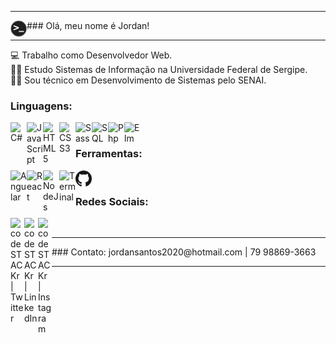 <hr>
### Olá, meu nome é Jordan! <img align="left" alt="Terminal" width="26px" src="https://raw.githubusercontent.com/github/explore/80688e429a7d4ef2fca1e82350fe8e3517d3494d/topics/terminal/terminal.png" />
<hr>

💻 Trabalho como Desenvolvedor Web.
<br />
👨‍🎓 Estudo Sistemas de Informação na Universidade Federal de Sergipe. 
<br />
👨‍🎓 Sou técnico em Desenvolvimento de Sistemas pelo SENAI.
<br />

### Linguagens:

<img align="left" alt="C#" width="26px" src="https://raw.githubusercontent.com/leopiccionia/programmicons/c859435eb1ffc200cecbfa0b27cda1e42479f64c/src/csharp.svg" />
<img align="left" alt="JavaScript" width="26px" src="https://raw.githubusercontent.com/leopiccionia/programmicons/c859435eb1ffc200cecbfa0b27cda1e42479f64c/src/javascript.svg" />
<img align="left" alt="HTML5" width="26px" src="https://raw.githubusercontent.com/leopiccionia/programmicons/c859435eb1ffc200cecbfa0b27cda1e42479f64c/src/html5.svg" />
<img align="left" alt="CSS3" width="26px" src="https://raw.githubusercontent.com/leopiccionia/programmicons/c859435eb1ffc200cecbfa0b27cda1e42479f64c/src/css3.svg" />
<img align="left" alt="Sass" width="26px" src="https://raw.githubusercontent.com/leopiccionia/programmicons/c859435eb1ffc200cecbfa0b27cda1e42479f64c/src/sass.svg" />
<img align="left" alt="SQL" width="26px" src="https://raw.githubusercontent.com/leopiccionia/programmicons/c859435eb1ffc200cecbfa0b27cda1e42479f64c/src/mysql.svg" />
<img align="left" alt="Php" width="26px" src="https://raw.githubusercontent.com/leopiccionia/programmicons/c859435eb1ffc200cecbfa0b27cda1e42479f64c/src/php.svg" />
<img align="left" alt="Elm" width="26px" src="https://raw.githubusercontent.com/leopiccionia/programmicons/c859435eb1ffc200cecbfa0b27cda1e42479f64c/src/elm.svg" />
<br />

### Ferramentas: 
<img align="left" alt="Angular" width="26px" src="https://raw.githubusercontent.com/leopiccionia/programmicons/c859435eb1ffc200cecbfa0b27cda1e42479f64c/src/angular.svg" />
<img align="left" alt="React" width="26px" src="https://raw.githubusercontent.com/leopiccionia/programmicons/c859435eb1ffc200cecbfa0b27cda1e42479f64c/src/reactjs.svg" />
<img align="left" alt="NodeJs" width="26px" src="https://raw.githubusercontent.com/leopiccionia/programmicons/c859435eb1ffc200cecbfa0b27cda1e42479f64c/src/nodejs.svg" />
<img align="left" alt="Terminal" width="26px" src="https://raw.githubusercontent.com/leopiccionia/programmicons/c859435eb1ffc200cecbfa0b27cda1e42479f64c/src/dotnet.svg" />
<img align="left" alt="GitHub" width="26px" src="https://raw.githubusercontent.com/github/explore/78df643247d429f6cc873026c0622819ad797942/topics/github/github.png" />
<br />

### Redes Sociais:

<a href="https://twitter.com/knownaszolda"> <img align="left" alt="codeSTACKr | Twitter" width="22px" src="https://cdn.jsdelivr.net/npm/simple-icons@v3/icons/twitter.svg" /></a>
<a href="https://www.linkedin.com/in/knownaszolda"><img align="left" alt="codeSTACKr | LinkedIn" width="22px" src="https://cdn.jsdelivr.net/npm/simple-icons@v3/icons/linkedin.svg" /></a>
<a href="https://www.instagram.com/knownaszolda/"><img align="left" alt="codeSTACKr | Instagram" width="22px" src="https://cdn.jsdelivr.net/npm/simple-icons@v3/icons/instagram.svg" /></a>
<br />

<hr>
### Contato: 
jordansantos2020@hotmail.com | 79 98869-3663

<hr>
